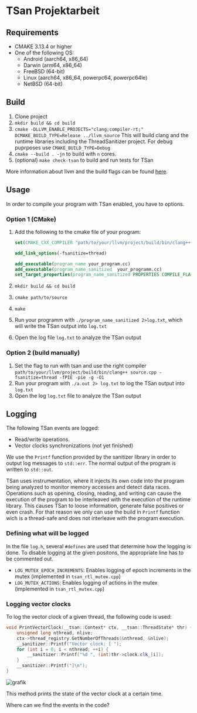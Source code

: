 # TSan Projektarbeit

## Requirements

- CMAKE 3.13.4 or higher
- One of the following OS:
  - Android (aarch64, x86_64)
  - Darwin (arm64, x86_64)
  - FreeBSD (64-bit)
  - Linux (aarch64, x86_64, powerpc64, powerpc64le)
  - NetBSD (64-bit)

## Build

1. Clone project
2. `mkdir build && cd build`
3. `cmake -DLLVM_ENABLE_PROJECTS="clang;compiler-rt;" DCMAKE_BUILD_TYPE=Release ../llvm_source`
    This will build clang and the runtime libraries including the ThreadSanitizer project.
    For debug puprposes use `CMAKE_BUILD_TYPE=Debug`
4. `cmake --build . -jn`  to build with `n` cores.
5. (optional) `make check-tsan` to build and run tests for TSan

More information about llvm and the build flags can be found [here](https://llvm.org/docs/GettingStarted.html#requirements).

## Usage

In order to compile your program with TSan enabled, you have to options.

### Option 1 (CMake)

1. Add the following to the cmake file of your program:

    ```cmake
    set(CMAKE_CXX_COMPILER "path/to/your/llvm/project/build/bin/clang++")

    add_link_options(-fsanitize=thread)

    add_executable(program_name your_program.cc)
    add_executable(program_name_sanitized  your_programm.cc)
    set_target_properties(program_name_sanitized PROPERTIES COMPILE_FLAGS "-fsanitize=thread -fPIE -pie -g -O1")
    ```

2. `mkdir build && cd build`
3. `cmake path/to/source`
4. `make`
5. Run your programm with `./program_name_sanitized 2>log.txt`, which will write the TSan output into `log.txt`
6. Open the log file `log.txt` to analyze the TSan output

### Option 2 (build manually)

1. Set the flag to run with tsan and use the right compiler `path/to/your/llvm/project/build/bin/clang++ source.cpp -fsanitize=thread -fPIE -pie -g -O1`
2. Run your program with `./a.out 2> log.txt` to log the TSan output into `log.txt`
3. Open the log `log.txt` file to analyze the TSan output

## Logging

The following TSan events are logged:

- Read/write operations.
- Vector clocks synchronizations (not yet finished)

We use the `Printf` function provided by the sanitizer library in order to output log messages to `std::err`. The normal output of the program is written to `std::out`.

TSan uses instrumentation, where it injects its own code into the program being analyzed to monitor memory accesses and detect data races. Operations such as opening, closing, reading, and writing can cause the execution of the program to be interleaved with the execution of the runtime library.
This causes TSan to loose information, generate false positives or even crash.
For that reason we only can use the build in `Printf` function wich is a thread-safe and does not interleave with the program execution.

### Defining what will be logged

In the file `log.h`, several `#defines` are used that determine how the logging is done. To disable logging at the given positons, the appropriate line has to be commented out.

- `LOG_MUTEX_EPOCH_INCREMENTS`: Enables logging of epoch increments in the mutex (implemented in `tsan_rtl_mutex.cpp`)
- `LOG_MUTEX_ACTIONS`: Enables logging of actions in the mutex (implemented in `tsan_rtl_mutex.cpp`)

### Logging vector clocks

To log the vector clock of a given thread, the following code is used:

```cpp
void PrintVectorClock(__tsan::Context* ctx, __tsan::ThreadState* thr) {
    unsigned long nthread, nlive;
    ctx->thread_registry.GetNumberOfThreads(&nthread, &nlive);
    __sanitizer::Printf("Vector clock: [ ");
    for (int i = 0; i < nthread; ++i) {
        __sanitizer::Printf("%d ", (int)thr->clock.clk_[i]);
    }
    __sanitizer::Printf("]\n");
}
```

![grafik](https://user-images.githubusercontent.com/73063108/212671463-88f1ef17-4b7c-47bc-b56b-4f0006feaf1a.png)

This method prints the state of the vector clock at a certain time.

Where can we find the events in the code?

